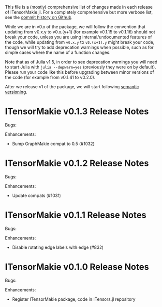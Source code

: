 This file is a (mostly) comprehensive list of changes made in each release of ITensorMakie.jl. For a completely comprehensive but more verbose list, see the [commit history on Github](https://github.com/ITensor/ITensors.jl/commits/main/ITensorMakie).

While we are in v0.x of the package, we will follow the convention that updating from v0.x.y to v0.x.(y+1) (for example v0.1.15 to v0.1.16) should not break your code, unless you are using internal/undocumented features of the code, while updating from `v0.x.y` to `v0.(x+1).y` might break your code, though we will try to add deprecation warnings when possible, such as for simple cases where the name of a function changes.

Note that as of Julia v1.5, in order to see deprecation warnings you will need to start Julia with `julia --depwarn=yes` (previously they were on by default). Please run your code like this before upgrading between minor versions of the code (for example from v0.1.41 to v0.2.0).

After we release v1 of the package, we will start following [semantic versioning](https://semver.org).


ITensorMakie v0.1.3 Release Notes
=================================

Bugs:

Enhancements:

- Bump GraphMakie compat to 0.5 (#1032)

ITensorMakie v0.1.2 Release Notes
=================================

Bugs:

Enhancements:

- Update compats (#1031)

ITensorMakie v0.1.1 Release Notes
=================================

Bugs:

Enhancements:

- Disable rotating edge labels with edge (#832)

ITensorMakie v0.1.0 Release Notes
=================================

Bugs:

Enhancements:

- Register ITensorMakie package, code in ITensors.jl repository
